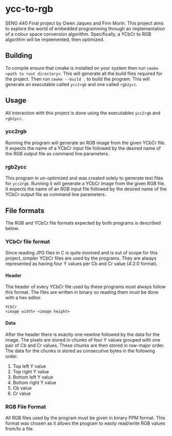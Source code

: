 # ycc-to-rgb
SENG 440 Final project by Owen Jaques and Finn Morin. This project aims to explore the world of
embedded programming through an implementation of a colour space conversion algorithm.
Specifically, a YCbCr to RGB algorithm will be implemented, then optimized.

## Building
To compile ensure that cmake is installed on your system then run `cmake <path to root directory>`.
This will generate all the build files required for the project. Then run `cmake --build .` to
build the program. This will generate an executable called `ycc2rgb` and one called `rgb2ycc`.

## Usage
All interaction with this project is done using the executables `ycc2rgb` and `rgb2ycc`. 

### ycc2rgb
Running the program will generate an RGB image from the given YCbCr file. It expects the name of a
YCbCr input file followed by the desired name of the RGB output file as command line parameters.

### rgb2ycc
This program in un-optimized and was created solely to generate test files for `ycc2rgb`. Running
it will generate a YCbCr image from the given RGB file. It expects the name of an RGB input file
followed by the desired name of the YCbCr output file as command line parameters.

## File formats
The RGB and YCbCr file formats expected by both programs is described below.

### YCbCr file format
Since reading JPG files in C is quite involved and is out of scope for this project, simpler YCbCr
files are used by the programs. They are always represented as having four Y values per Cb and Cr
value (4:2:0 format).

#### Header
The header of every YCbCr file used by these programs must always follow this format. The files are
written in binary so reading them must be done with a hex editor.

```
YCbCr
<image width> <image height>
```

#### Data
After the header there is exactly one newline followed by the data for the image. The pixels are
stored in chunks of four Y values grouped with one pair of Cb and Cr values. These chunks are then
stored in row-major order. The data for the chunks is stored as consecutive bytes in the following
order.

1. Top left Y value
2. Top right Y value
3. Bottom left Y value
4. Bottom right Y value
5. Cb value
6. Cr value

### RGB File Format
All RGB files used by the program must be given in binary PPM format. This format was chosen as it
allows the program to easily read/write RGB values from/to a file.
